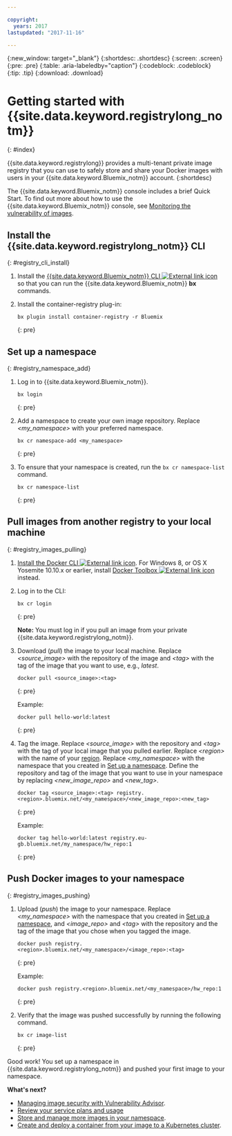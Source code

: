 ```yaml
---

copyright:
  years: 2017
lastupdated: "2017-11-16"

---
```


{:new_window: target="_blank"}
{:shortdesc: .shortdesc}
{:screen: .screen}
{:pre: .pre}
{:table: .aria-labeledby="caption"}
{:codeblock: .codeblock}
{:tip: .tip} 
{:download: .download}


# Getting started with {{site.data.keyword.registrylong_notm}}
{: #index}

{{site.data.keyword.registrylong}} provides a multi-tenant private image registry that you can use to safely store and share your Docker images with users in your {{site.data.keyword.Bluemix_notm}} account.
{:shortdesc}

The {{site.data.keyword.Bluemix_notm}} console includes a brief Quick Start. To find out more about how to use the {{site.data.keyword.Bluemix_notm}} console, see [Monitoring the vulnerability of images](registry_ui.html).


## Install the {{site.data.keyword.registrylong_notm}} CLI
{: #registry_cli_install}

1.  Install the [{{site.data.keyword.Bluemix_notm}} CLI ![External link icon](../../icons/launch-glyph.svg "External link icon")](http://clis.ng.bluemix.net/ui/home.html) so that you can run the {{site.data.keyword.Bluemix_notm}} **bx** commands.
2.  Install the container-registry plug-in:

    ```
    bx plugin install container-registry -r Bluemix
    ```
    {: pre}


## Set up a namespace
{: #registry_namespace_add}

1.  Log in to {{site.data.keyword.Bluemix_notm}}.

    ```
    bx login
    ```
    {: pre}

2.  Add a namespace to create your own image repository. Replace _&lt;my_namespace&gt;_ with your preferred namespace.

    ```
    bx cr namespace-add <my_namespace>
    ```
    {: pre}

3.  To ensure that your namespace is created, run the `bx cr namespace-list` command.

    ```
    bx cr namespace-list
    ```
    {: pre}


## Pull images from another registry to your local machine
{: #registry_images_pulling}

1.  [Install the Docker CLI ![External link icon](../../icons/launch-glyph.svg "External link icon")](https://www.docker.com/community-edition#/download). For Windows 8, or OS X Yosemite 10.10.x or earlier, install [Docker Toolbox ![External link icon](../../icons/launch-glyph.svg "External link icon")](https://www.docker.com/products/docker-toolbox) instead.

2.  Log in to the CLI:

    ```
    bx cr login
    ```
    {: pre}

    **Note:** You must log in if you pull an image from your private {{site.data.keyword.registrylong_notm}}.

3.  Download (_pull_) the image to your local machine. Replace _&lt;source_image&gt;_ with the repository of the image and _&lt;tag&gt;_ with the tag of the image that you want to use, e.g., _latest_.

    ```
    docker pull <source_image>:<tag>
    ```
    {: pre}

    Example:

    ```
    docker pull hello-world:latest
    ```
    {: pre}

4.  Tag the image. Replace _&lt;source_image&gt;_ with the repository and _&lt;tag&gt;_ with the tag of your local image that you pulled earlier. Replace _&lt;region&gt;_ with the name of your [region](registry_overview.html#registry_regions). Replace _&lt;my_namespace&gt;_ with the namespace that you created in [Set up a namespace](index.html#registry_namespace_add). Define the repository and tag of the image that you want to use in your namespace by replacing _&lt;new_image_repo&gt;_ and _&lt;new_tag&gt;_.

    ```
    docker tag <source_image>:<tag> registry.<region>.bluemix.net/<my_namespace>/<new_image_repo>:<new_tag>
    ```
    {: pre}

    Example:

    ```
    docker tag hello-world:latest registry.eu-gb.bluemix.net/my_namespace/hw_repo:1
    ```
    {: pre}


## Push Docker images to your namespace
{: #registry_images_pushing}

1.  Upload (_push_) the image to your namespace. Replace _&lt;my_namespace&gt;_ with the namespace that you created in [Set up a namespace](index.html#registry_namespace_add), and _&lt;image_repo&gt;_ and _&lt;tag&gt;_ with the repository and the tag of the image that you chose when you tagged the image.

    ```
    docker push registry.<region>.bluemix.net/<my_namespace>/<image_repo>:<tag>
    ```
    {: pre}

    Example:

    ```
    docker push registry.<region>.bluemix.net/<my_namespace>/hw_repo:1
    ```
    {: pre}

2.  Verify that the image was pushed successfully by running the following command.

    ```
    bx cr image-list
    ```
    {: pre}


Good work! You set up a namespace in {{site.data.keyword.registrylong_notm}} and pushed your first image to your namespace.

**What's next?**

-   [Managing image security with Vulnerability Advisor](../va/va_index.html).
-   [Review your service plans and usage](registry_overview.html#registry_plans)
-   [Store and manage more images in your namespace](registry_images_.html).
-   [Create and deploy a container from your image to a Kubernetes cluster](../../containers/cs_cluster.html).

